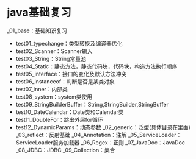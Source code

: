 # java基础复习
_01_base：基础知识复习
   - test01_typechange：类型转换及编译器优化
   - test02_Scanner：Scanner输入
   - test03_String：String常量池
   - test04_Static：静态方法，静态代码块，代码块，构造方法执行顺序
   - test05_interface：接口的变化及默认方法冲突
   - test06_instanceof：判断是否是某类对象
   - test07_inner：内部类
   - test08_system：system类使用
   - test09_StringBuilderBuffer：String,StringBuilder,StringBuffer
   - test10_DateCalendar：Date类和Calendar类
   - test11_DoubleFor：跳出外层for循环
   - test12_DynamicParams：动态参数
_02_generic：泛型(具体目录在里面)
_03_reflect：反射基础
_04_Annotation：注解
_05_ServiceLoader：ServiceLoader服务加载器
_06_Regex：正则
_07_JavaDoc：JavaDoc
_08_JDBC：JDBC
_09_Collection：集合
